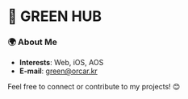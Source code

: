 # 👋 GREEN HUB

### 🌍 About Me
- **Interests**: Web, iOS, AOS
- **E-mail**: green@orcar.kr

Feel free to connect or contribute to my projects! 😊

